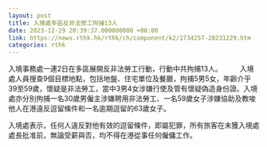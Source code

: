 ```yaml
---
layout: post
title: 入境處多區反非法勞工拘捕13人
date: 2023-12-29 20:39:37.000000000 +08:00
link: https://news.rthk.hk/rthk/ch/component/k2/1734257-20231229.htm
categories: rthk
---
```


入境事務處一連2日在多區展開反非法勞工行動，行動中共拘捕13人。
　　 
入境處人員搜查9個目標地點，包括地盤、住宅單位及餐廳，拘捕5男5女，年齡介乎39至59歲，懷疑是非法勞工，當中3男4女涉嫌行使及管有懷疑偽造身份證。入境處亦分別拘捕一名30歲男僱主涉嫌聘用非法勞工、一名59歲女子涉嫌協助及教唆他人在港違反逗留條件和一名逾期逗留的63歲女子。

入境處表示，任何人違反對他有效的逗留條件，即屬犯罪，所有旅客在未獲入境處處長批准前，無論受薪與否，均不得在港從事任何僱傭工作。
　　
